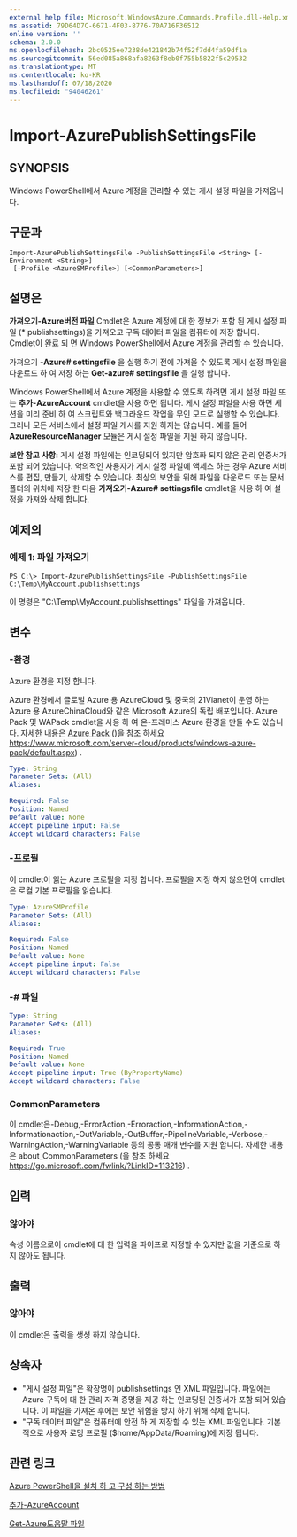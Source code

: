```yaml
---
external help file: Microsoft.WindowsAzure.Commands.Profile.dll-Help.xml
ms.assetid: 79D64D7C-6671-4F03-8776-70A716F36512
online version: ''
schema: 2.0.0
ms.openlocfilehash: 2bc0525ee7238de421842b74f52f7dd4fa59df1a
ms.sourcegitcommit: 56ed085a868afa8263f8eb0f755b5822f5c29532
ms.translationtype: MT
ms.contentlocale: ko-KR
ms.lasthandoff: 07/18/2020
ms.locfileid: "94046261"
---
```

# Import-AzurePublishSettingsFile

## SYNOPSIS
Windows PowerShell에서 Azure 계정을 관리할 수 있는 게시 설정 파일을 가져옵니다.

## 구문과

```
Import-AzurePublishSettingsFile -PublishSettingsFile <String> [-Environment <String>]
 [-Profile <AzureSMProfile>] [<CommonParameters>]
```

## 설명은
**가져오기-Azure버전 파일** Cmdlet은 Azure 계정에 대 한 정보가 포함 된 게시 설정 파일 (* publishsettings)을 가져오고 구독 데이터 파일을 컴퓨터에 저장 합니다.
Cmdlet이 완료 되 면 Windows PowerShell에서 Azure 계정을 관리할 수 있습니다.

가져오기 **-Azure# settingsfile** 을 실행 하기 전에 가져올 수 있도록 게시 설정 파일을 다운로드 하 여 저장 하는 **Get-azure# settingsfile** 을 실행 합니다.

Windows PowerShell에서 Azure 계정을 사용할 수 있도록 하려면 게시 설정 파일 또는 **추가-AzureAccount** cmdlet을 사용 하면 됩니다.
게시 설정 파일을 사용 하면 세션을 미리 준비 하 여 스크립트와 백그라운드 작업을 무인 모드로 실행할 수 있습니다.
그러나 모든 서비스에서 설정 파일 게시를 지원 하지는 않습니다.
예를 들어 **AzureResourceManager** 모듈은 게시 설정 파일을 지원 하지 않습니다.

**보안 참고 사항:** 게시 설정 파일에는 인코딩되어 있지만 암호화 되지 않은 관리 인증서가 포함 되어 있습니다.
악의적인 사용자가 게시 설정 파일에 액세스 하는 경우 Azure 서비스를 편집, 만들기, 삭제할 수 있습니다.
최상의 보안을 위해 파일을 다운로드 또는 문서 폴더의 위치에 저장 한 다음 **가져오기-Azure# settingsfile** cmdlet을 사용 하 여 설정을 가져와 삭제 합니다.

## 예제의

### 예제 1: 파일 가져오기
```
PS C:\> Import-AzurePublishSettingsFile -PublishSettingsFile C:\Temp\MyAccount.publishsettings
```

이 명령은 "C:\Temp\MyAccount.publishsettings" 파일을 가져옵니다.

## 변수

### -환경
Azure 환경을 지정 합니다.

Azure 환경에서 글로벌 Azure 용 AzureCloud 및 중국의 21Vianet이 운영 하는 Azure 용 AzureChinaCloud와 같은 Microsoft Azure의 독립 배포입니다.
Azure Pack 및 WAPack cmdlet을 사용 하 여 온-프레미스 Azure 환경을 만들 수도 있습니다.
자세한 내용은 [Azure Pack](https://www.microsoft.com/server-cloud/products/windows-azure-pack/default.aspx)  ()을 참조 하세요 https://www.microsoft.com/server-cloud/products/windows-azure-pack/default.aspx) .

```yaml
Type: String
Parameter Sets: (All)
Aliases: 

Required: False
Position: Named
Default value: None
Accept pipeline input: False
Accept wildcard characters: False
```

### -프로필
이 cmdlet이 읽는 Azure 프로필을 지정 합니다. 프로필을 지정 하지 않으면이 cmdlet은 로컬 기본 프로필을 읽습니다.

```yaml
Type: AzureSMProfile
Parameter Sets: (All)
Aliases: 

Required: False
Position: Named
Default value: None
Accept pipeline input: False
Accept wildcard characters: False
```

### -# 파일
```yaml
Type: String
Parameter Sets: (All)
Aliases: 

Required: True
Position: Named
Default value: None
Accept pipeline input: True (ByPropertyName)
Accept wildcard characters: False
```

### CommonParameters
이 cmdlet은-Debug,-ErrorAction,-Erroraction,-InformationAction,-Informationaction,-OutVariable,-OutBuffer,-PipelineVariable,-Verbose,-WarningAction,-WarningVariable 등의 공통 매개 변수를 지원 합니다. 자세한 내용은 about_CommonParameters (을 참조 하세요 https://go.microsoft.com/fwlink/?LinkID=113216) .

## 입력

### 않아야
속성 이름으로이 cmdlet에 대 한 입력을 파이프로 지정할 수 있지만 값을 기준으로 하지 않아도 됩니다.

## 출력

### 않아야
이 cmdlet은 출력을 생성 하지 않습니다.

## 상속자
* "게시 설정 파일"은 확장명이 publishsettings 인 XML 파일입니다. 파일에는 Azure 구독에 대 한 관리 자격 증명을 제공 하는 인코딩된 인증서가 포함 되어 있습니다. 이 파일을 가져온 후에는 보안 위험을 방지 하기 위해 삭제 합니다.
* "구독 데이터 파일"은 컴퓨터에 안전 하 게 저장할 수 있는 XML 파일입니다. 기본적으로 사용자 로밍 프로필 ($home/AppData/Roaming)에 저장 됩니다.

## 관련 링크

[Azure PowerShell을 설치 하 고 구성 하는 방법](https://azure.microsoft.com/documentation/articles/install-configure-powershell/)

[추가-AzureAccount](./Add-AzureAccount.md)

[Get-Azure도움말 파일](./Get-AzurePublishSettingsFile.md)


